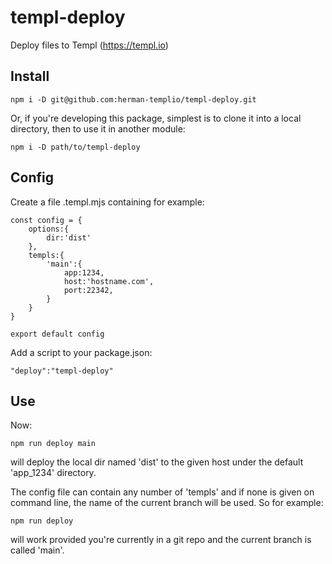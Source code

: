 # templ-deploy
Deploy files to Templ (https://templ.io)

## Install
```
npm i -D git@github.com:herman-templio/templ-deploy.git
```

Or, if you're developing this package, simplest is to clone it into a local directory, then to use it in another module:
```
npm i -D path/to/templ-deploy
```

## Config
Create a file .templ.mjs containing for example:

```
const config = {
    options:{
        dir:'dist'
    },
    templs:{
        'main':{
            app:1234,
            host:'hostname.com',
            port:22342,
        }
    }
}

export default config
````
Add a script to your package.json:
```
"deploy":"templ-deploy"
```
## Use

Now:
```
npm run deploy main
```
will deploy the local dir named 'dist' to the given host under the default 'app_1234' directory. 

The config file can contain any number of 'templs' and if none is given on command line, the name of the current branch will be used. So for example:
```
npm run deploy
```
will work provided you're currently in a git repo and the current branch is called 'main'.

